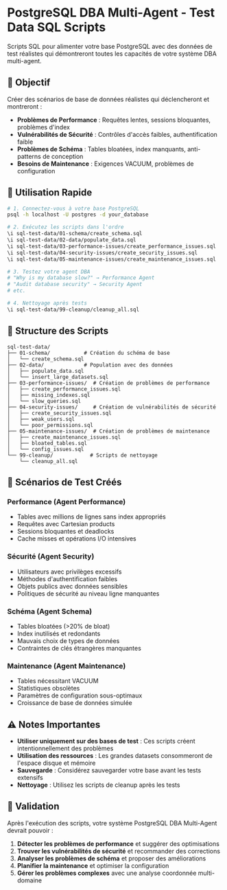 # PostgreSQL DBA Multi-Agent - Test Data SQL Scripts

Scripts SQL pour alimenter votre base PostgreSQL avec des données de test réalistes qui démontreront toutes les capacités de votre système DBA multi-agent.

## 🎯 Objectif

Créer des scénarios de base de données réalistes qui déclencheront et montreront :

- **Problèmes de Performance** : Requêtes lentes, sessions bloquantes, problèmes d'index
- **Vulnérabilités de Sécurité** : Contrôles d'accès faibles, authentification faible
- **Problèmes de Schéma** : Tables bloatées, index manquants, anti-patterns de conception
- **Besoins de Maintenance** : Exigences VACUUM, problèmes de configuration

## 🚀 Utilisation Rapide

```bash
# 1. Connectez-vous à votre base PostgreSQL
psql -h localhost -U postgres -d your_database

# 2. Exécutez les scripts dans l'ordre
\i sql-test-data/01-schema/create_schema.sql
\i sql-test-data/02-data/populate_data.sql
\i sql-test-data/03-performance-issues/create_performance_issues.sql
\i sql-test-data/04-security-issues/create_security_issues.sql
\i sql-test-data/05-maintenance-issues/create_maintenance_issues.sql

# 3. Testez votre agent DBA
# "Why is my database slow?" → Performance Agent
# "Audit database security" → Security Agent
# etc.

# 4. Nettoyage après tests
\i sql-test-data/99-cleanup/cleanup_all.sql
```

## 📁 Structure des Scripts

```
sql-test-data/
├── 01-schema/           # Création du schéma de base
│   └── create_schema.sql
├── 02-data/             # Population avec des données
│   ├── populate_data.sql
│   └── insert_large_datasets.sql
├── 03-performance-issues/  # Création de problèmes de performance
│   ├── create_performance_issues.sql
│   ├── missing_indexes.sql
│   └── slow_queries.sql
├── 04-security-issues/     # Création de vulnérabilités de sécurité
│   ├── create_security_issues.sql
│   ├── weak_users.sql
│   └── poor_permissions.sql
├── 05-maintenance-issues/  # Création de problèmes de maintenance
│   ├── create_maintenance_issues.sql
│   ├── bloated_tables.sql
│   └── config_issues.sql
└── 99-cleanup/            # Scripts de nettoyage
    └── cleanup_all.sql
```

## 🎲 Scénarios de Test Créés

### Performance (Agent Performance)
- Tables avec millions de lignes sans index appropriés
- Requêtes avec Cartesian products
- Sessions bloquantes et deadlocks
- Cache misses et opérations I/O intensives

### Sécurité (Agent Security)
- Utilisateurs avec privilèges excessifs
- Méthodes d'authentification faibles
- Objets publics avec données sensibles
- Politiques de sécurité au niveau ligne manquantes

### Schéma (Agent Schema)
- Tables bloatées (>20% de bloat)
- Index inutilisés et redondants
- Mauvais choix de types de données
- Contraintes de clés étrangères manquantes

### Maintenance (Agent Maintenance)
- Tables nécessitant VACUUM
- Statistiques obsolètes
- Paramètres de configuration sous-optimaux
- Croissance de base de données simulée

## ⚠️ Notes Importantes

- **Utiliser uniquement sur des bases de test** : Ces scripts créent intentionnellement des problèmes
- **Utilisation des ressources** : Les grandes datasets consommeront de l'espace disque et mémoire
- **Sauvegarde** : Considérez sauvegarder votre base avant les tests extensifs
- **Nettoyage** : Utilisez les scripts de cleanup après les tests

## 🧪 Validation

Après l'exécution des scripts, votre système PostgreSQL DBA Multi-Agent devrait pouvoir :

1. **Détecter les problèmes de performance** et suggérer des optimisations
2. **Trouver les vulnérabilités de sécurité** et recommander des corrections
3. **Analyser les problèmes de schéma** et proposer des améliorations
4. **Planifier la maintenance** et optimiser la configuration
5. **Gérer les problèmes complexes** avec une analyse coordonnée multi-domaine
